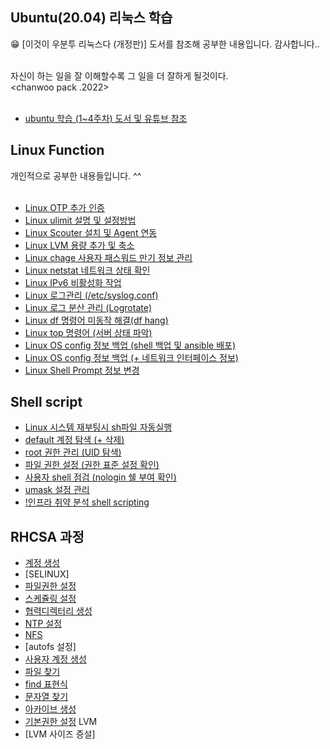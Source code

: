 ## Ubuntu(20.04) 리눅스 학습

<aside>
😁 [이것이 우분투 리눅스다 (개정판)] 도서를 참조해 공부한 내용입니다. 감사합니다.. </br></br>
</aside>

자신이 하는 일을 잘 이해할수록 그 일을 더 잘하게 될것이다.
</br>
<chanwoo pack .2022> </br></br>

- [ubuntu 학습 (1~4주차) 도서 및 유튜브 참조](https://github.com/chanW-pack/Linux_OS/tree/main/Linux_ubuntu)   

## Linux Function
<aside>
개인적으로 공부한 내용들입니다. ^^ </br></br>
</aside>

- [Linux OTP 추가 인증](https://github.com/chanW-pack/Linux_OS/blob/main/Linux%20OTP%20%EC%B6%94%EA%B0%80%20%EC%9D%B8%EC%A6%9D.md)   
- [Linux ulimit 설명 및 설정방법](https://github.com/chanW-pack/Linux_OS/blob/main/Linux%20ulimit%20%EC%84%A4%EB%AA%85%20%EB%B0%8F%20%EC%84%A4%EC%A0%95%EB%B0%A9%EB%B2%95.md)
 - [Linux Scouter 설치 및 Agent 연동](https://github.com/chanW-pack/Linux_OS/blob/main/Linux%20Scouter%20%EC%84%A4%EC%B9%98%20%EB%B0%8F%20Agent%20%EC%97%B0%EB%8F%99.md)   
 - [Linux LVM 용량 추가 및 축소](https://github.com/chanW-pack/Linux_OS/blob/main/Linux%20LVM%20%EC%9A%A9%EB%9F%89%20%EC%B6%94%EA%B0%80%20%EB%B0%8F%20%EC%B6%95%EC%86%8C.md)   
- [Linux chage 사용자 패스워드 만기 정보 관리](https://github.com/chanW-pack/Linux_OS/blob/main/Linux%20chage%20%EC%82%AC%EC%9A%A9%EC%9E%90%20%ED%8C%A8%EC%8A%A4%EC%9B%8C%EB%93%9C%20%EB%A7%8C%EA%B8%B0%20%EC%A0%95%EB%B3%B4%20%EA%B4%80%EB%A6%AC.md)
- [Linux netstat 네트워크 상태 확인](https://github.com/chanW-pack/Linux_OS/blob/main/Linux%20netstat%20%EB%84%A4%ED%8A%B8%EC%9B%8C%ED%81%AC%20%EC%83%81%ED%83%9C%20%ED%99%95%EC%9D%B8.md)
- [Linux IPv6 비활성화 작업](https://github.com/chanW-pack/Linux_OS/blob/main/Linux%20IPv6%20%EB%B9%84%ED%99%9C%EC%84%B1%ED%99%94%20%EC%9E%91%EC%97%85.md)
- [Linux 로그관리 (/etc/syslog.conf)](https://github.com/chanW-pack/Linux_OS/blob/main/Linux%20%EB%A1%9C%EA%B7%B8%EA%B4%80%EB%A6%AC(etc%20syslog.conf).md)
- [Linux 로그 분산 관리 (Logrotate)](https://github.com/chanW-pack/Linux_OS/blob/main/Linux%20Logrotate%20(%EB%A1%9C%EA%B7%B8%20%EB%B6%84%EC%82%B0%20%EA%B4%80%EB%A6%AC).md)
- [Linux df 명령어 미동작 해결(df hang)](https://github.com/chanW-pack/Linux_OS/blob/main/Linux%20df%20%EB%AA%85%EB%A0%B9%EC%96%B4%20%EB%AF%B8%EB%8F%99%EC%9E%91%20%ED%95%B4%EA%B2%B0(df%20hang).md)
- [Linux top 명령어 (서버 상태 파악)](https://github.com/chanW-pack/Linux_OS/blob/main/Linux%20top%20%EB%AA%85%EB%A0%B9%EC%96%B4%20(%EC%84%9C%EB%B2%84%20%EC%83%81%ED%83%9C%20%ED%8C%8C%EC%95%85).md)
- [Linux OS config 정보 백업 (shell 백업 및 ansible 배포)](https://github.com/chanW-pack/Linux_OS/blob/main/Linux%20OS%20config%20%EC%A0%95%EB%B3%B4%20%EB%B0%B1%EC%97%85%20(shell%20%EB%B0%B1%EC%97%85%20%EB%B0%8F%20ansible%20%EB%B0%B0%ED%8F%AC).md)
- [Linux OS config 정보 백업 (+ 네트워크 인터페이스 정보)](https://github.com/chanW-pack/Linux_OS/blob/main/Linux%20network%20Interface%20%EC%A0%95%EB%B3%B4%20%EB%B0%B1%EC%97%85%20.md)
- [Linux Shell Prompt 정보 변경](https://github.com/chanW-pack/Linux_OS/blob/main/Linux%20Shell%20Prompt%20%EC%A0%95%EB%B3%B4%20%EB%B3%80%EA%B2%BD.md)

## Shell script
- [Linux 시스템 재부팅시 sh파일 자동실행](https://github.com/chanW-pack/Linux_OS/blob/main/Linux_Shell%20script/Linux%20%EC%8B%9C%EC%8A%A4%ED%85%9C%20%EC%9E%AC%EB%B6%80%ED%8C%85%EC%8B%9C%20%EC%9E%90%EB%8F%99%EC%8B%A4%ED%96%89%20sh.md)
- [default 계정 탐색 (+ 삭제)](https://github.com/chanW-pack/Linux_OS/blob/main/Linux_Shell%20script/1_1%20default%20%EA%B3%84%EC%A0%95%20%ED%83%90%EC%83%89%20%EB%B0%8F%20%EC%82%AD%EC%A0%9C.md)
- [root 권한 관리 (UID 탐색)](https://github.com/chanW-pack/Linux_OS/blob/main/Linux_Shell%20script/1_2%20root%20%EA%B6%8C%ED%95%9C%20%EA%B4%80%EB%A6%AC%20(UID%20%ED%83%90%EC%83%89).md)
- [파일 권한 설정 (권한 표준 설정 확인)](https://github.com/chanW-pack/Linux_OS/blob/main/Linux_Shell%20script/1_3%20%ED%8C%8C%EC%9D%BC%20%EA%B6%8C%ED%95%9C%20%EC%84%A4%EC%A0%95%20(%EA%B6%8C%ED%95%9C%20%ED%91%9C%EC%A4%80%20%EC%84%A4%EC%A0%95%20%ED%99%95%EC%9D%B8).md)
- [사용자 shell 점검 (nologin 쉘 부여 확인)](https://github.com/chanW-pack/Linux_OS/blob/main/Linux_Shell%20script/1_4%20%EC%82%AC%EC%9A%A9%EC%9E%90%20shell%20%EC%A0%90%EA%B2%80%20(nologin%20%EC%89%98%20%EB%B6%80%EC%97%AC%20%ED%99%95%EC%9D%B8).md)
- [umask 설정 관리](https://github.com/chanW-pack/Linux_OS/blob/main/Linux_Shell%20script/2_1%20umask%20%EC%84%A4%EC%A0%95%20%EA%B4%80%EB%A6%AC.md)
- [!인프라 취약 분석 shell scripting](https://github.com/chanW-pack/Linux_OS/tree/main/Linux_Shell%20script/%EC%B7%A8%EC%95%BD%EC%A0%90%20%EB%B6%84%EC%84%9D)


## RHCSA 과정
- [계정 생성](https://github.com/chanW-pack/Linux_OS/blob/main/RHCSA_CMD/%EA%B3%84%EC%A0%95%20%EC%83%9D%EC%84%B1.md)
- [SELINUX]
- [파일권한 설정](https://github.com/chanW-pack/Linux_OS/blob/main/RHCSA_CMD/%ED%8C%8C%EC%9D%BC%EA%B6%8C%ED%95%9C%20%EC%84%A4%EC%A0%95.md)
- [스케쥴링 설정](https://github.com/chanW-pack/Linux_OS/blob/main/RHCSA_CMD/%EC%8A%A4%EC%BC%80%EC%A5%B4%EB%A7%81%20%EC%84%A4%EC%A0%95.md)
- [협력디렉터리 생성](https://github.com/chanW-pack/Linux_OS/blob/main/RHCSA_CMD/%ED%98%91%EB%A0%A5%20%EC%9E%91%EC%97%85%20%EB%94%94%EB%A0%89%ED%86%A0%EB%A6%AC%20%EC%83%9D%EC%84%B1.md)
- [NTP 설정](https://github.com/chanW-pack/Linux_OS/blob/main/RHCSA_CMD/NTP%20%EC%84%A4%EC%A0%95.md)
- [NFS](https://github.com/chanW-pack/Linux_OS/blob/main/RHCSA_CMD/NFS.md)
- [autofs 설정]
- [사용자 계정 생성](https://github.com/chanW-pack/Linux_OS/blob/main/RHCSA_CMD/%EC%82%AC%EC%9A%A9%EC%9E%90%20%EA%B3%84%EC%A0%95%20%EC%83%9D%EC%84%B1.md)
- [파일 찾기](https://github.com/chanW-pack/Linux_OS/blob/main/RHCSA_CMD/%ED%8C%8C%EC%9D%BC%20%EC%B0%BE%EA%B8%B0.md)
- [find 표현식](https://github.com/chanW-pack/Linux_OS/blob/main/RHCSA_CMD/find%20%ED%91%9C%ED%98%84%EC%8B%9D.md)
- [문자열 찾기](https://github.com/chanW-pack/Linux_OS/blob/main/RHCSA_CMD/%EB%AC%B8%EC%9E%90%EC%97%B4%EC%B0%BE%EA%B8%B0.md)
- [아카이브 생성](https://github.com/chanW-pack/Linux_OS/blob/main/RHCSA_CMD/%EC%95%84%EC%B9%B4%EC%9D%B4%EB%B8%8C%20%EC%83%9D%EC%84%B1.md)
- [기본권한 설정](https://github.com/chanW-pack/Linux_OS/blob/main/RHCSA_CMD/%EA%B8%B0%EB%B3%B8%EA%B6%8C%ED%95%9C%20%EC%84%A4%EC%A0%95.md)
LVM
- [LVM 사이즈 증설]
